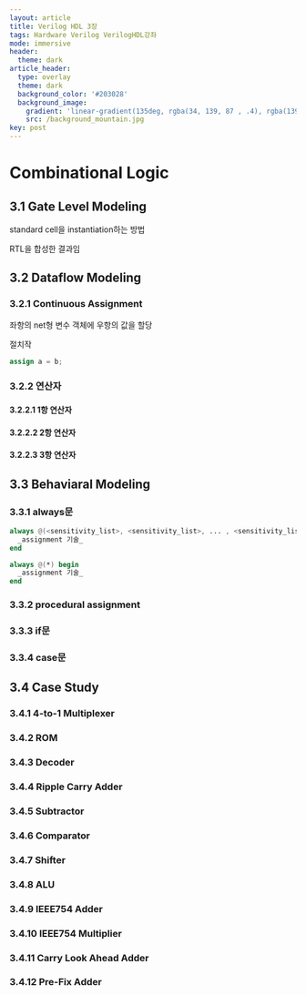 ```yaml
---
layout: article
title: Verilog HDL 3장
tags: Hardware Verilog VerilogHDL강좌
mode: immersive
header:
  theme: dark
article_header:
  type: overlay
  theme: dark
  background_color: '#203028'
  background_image:
    gradient: 'linear-gradient(135deg, rgba(34, 139, 87 , .4), rgba(139, 34, 139, .4))'
    src: /background_mountain.jpg
key: post
---
```


# Combinational Logic

<!--more-->



## 3.1 Gate Level Modeling

standard cell을 instantiation하는 방법

RTL을 합성한 결과임



## 3.2 Dataflow Modeling

### 3.2.1 Continuous Assignment

좌항의 net형 변수 객체에 우항의 값을 할당

절치작

```verilog
assign a = b;
```



### 3.2.2 연산자

#### 3.2.2.1 1항 연산자



#### 3.2.2.2 2항 연산자



#### 3.2.2.3 3항 연산자



## 3.3 Behaviaral Modeling

### 3.3.1 always문

```verilog
always @(<sensitivity_list>, <sensitivity_list>, ... , <sensitivity_list>) begin
  _assignment 기술_
end
```





```verilog
always @(*) begin
  _assignment 기술_
end
```



### 3.3.2 procedural assignment



### 3.3.3 if문



### 3.3.4 case문

### 



## 3.4 Case Study

### 3.4.1 4-to-1 Multiplexer

### 3.4.2 ROM

### 3.4.3 Decoder

### 3.4.4 Ripple Carry Adder

### 3.4.5 Subtractor

### 3.4.6 Comparator

### 3.4.7 Shifter

### 3.4.8 ALU

### 3.4.9 IEEE754 Adder

### 3.4.10 IEEE754 Multiplier

### 3.4.11 Carry Look Ahead Adder

### 3.4.12 Pre-Fix Adder

### 





